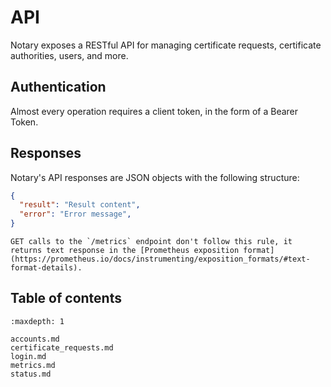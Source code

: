 # API

Notary exposes a RESTful API for managing certificate requests, certificate authorities, users, and more.

## Authentication

Almost every operation requires a client token, in the form of a Bearer Token.

## Responses

Notary's API responses are JSON objects with the following structure:

```json
{
  "result": "Result content",
  "error": "Error message",
}
```

```{note}
GET calls to the `/metrics` endpoint don't follow this rule, it returns text response in the [Prometheus exposition format](https://prometheus.io/docs/instrumenting/exposition_formats/#text-format-details).
```

## Table of contents

```{toctree}
:maxdepth: 1

accounts.md
certificate_requests.md
login.md
metrics.md
status.md
```
